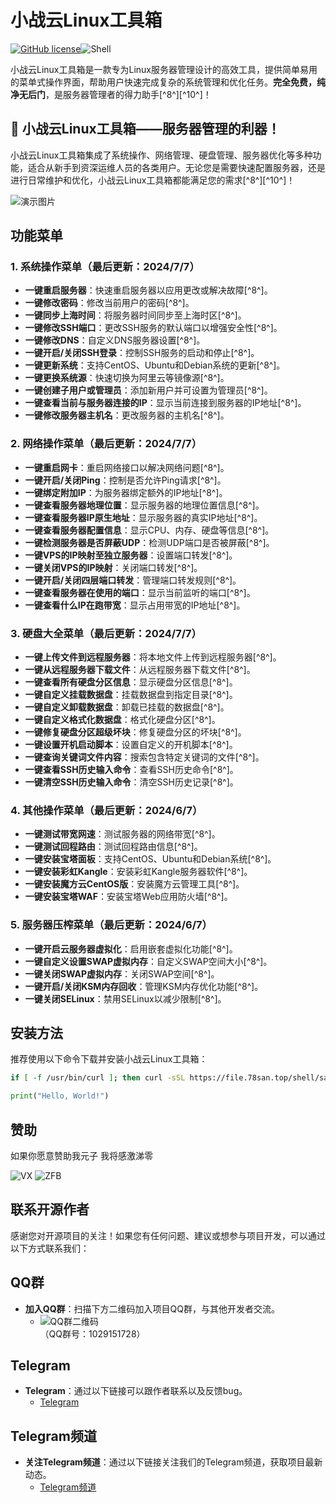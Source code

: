 # 小战云Linux工具箱
[![GitHub license](https://img.shields.io/badge/license-MPL%202.0-blue.svg)](https://github.com/yourusername/yourrepository/blob/main/LICENSE)![Shell](https://img.shields.io/badge/shell-bash%205.0-green)

小战云Linux工具箱是一款专为Linux服务器管理设计的高效工具，提供简单易用的菜单式操作界面，帮助用户快速完成复杂的系统管理和优化任务。**完全免费，纯净无后门**，是服务器管理者的得力助手[^8^][^10^]！

## 🚀 小战云Linux工具箱——服务器管理的利器！

小战云Linux工具箱集成了系统操作、网络管理、硬盘管理、服务器优化等多种功能，适合从新手到资深运维人员的各类用户。无论您是需要快速配置服务器，还是进行日常维护和优化，小战云Linux工具箱都能满足您的需求[^8^][^10^]！

![演示图片](https://doc.78san.top/Screenshot_2025-01-21-10-38-38-71_61c78dc80ee02b53007c815fefe993e3.jpg)

## 功能菜单

### 1. 系统操作菜单（最后更新：2024/7/7）
- **一键重启服务器**：快速重启服务器以应用更改或解决故障[^8^]。
- **一键修改密码**：修改当前用户的密码[^8^]。
- **一键同步上海时间**：将服务器时间同步至上海时区[^8^]。
- **一键修改SSH端口**：更改SSH服务的默认端口以增强安全性[^8^]。
- **一键修改DNS**：自定义DNS服务器设置[^8^]。
- **一键开启/关闭SSH登录**：控制SSH服务的启动和停止[^8^]。
- **一键更新系统**：支持CentOS、Ubuntu和Debian系统的更新[^8^]。
- **一键更换系统源**：快速切换为阿里云等镜像源[^8^]。
- **一键创建子用户或管理员**：添加新用户并可设置为管理员[^8^]。
- **一键查看当前与服务器连接的IP**：显示当前连接到服务器的IP地址[^8^]。
- **一键修改服务器主机名**：更改服务器的主机名[^8^]。

### 2. 网络操作菜单（最后更新：2024/7/7）
- **一键重启网卡**：重启网络接口以解决网络问题[^8^]。
- **一键开启/关闭Ping**：控制是否允许Ping请求[^8^]。
- **一键绑定附加IP**：为服务器绑定额外的IP地址[^8^]。
- **一键查看服务器地理位置**：显示服务器的地理位置信息[^8^]。
- **一键查看服务器IP原生地址**：显示服务器的真实IP地址[^8^]。
- **一键查看服务器配置信息**：显示CPU、内存、硬盘等信息[^8^]。
- **一键检测服务器是否屏蔽UDP**：检测UDP端口是否被屏蔽[^8^]。
- **一键VPS的IP映射至独立服务器**：设置端口转发[^8^]。
- **一键关闭VPS的IP映射**：关闭端口转发[^8^]。
- **一键开启/关闭四层端口转发**：管理端口转发规则[^8^]。
- **一键查看服务器在使用的端口**：显示当前监听的端口[^8^]。
- **一键查看什么IP在跑带宽**：显示占用带宽的IP地址[^8^]。

### 3. 硬盘大全菜单（最后更新：2024/7/7）
- **一键上传文件到远程服务器**：将本地文件上传到远程服务器[^8^]。
- **一键从远程服务器下载文件**：从远程服务器下载文件[^8^]。
- **一键查看所有硬盘分区信息**：显示硬盘分区信息[^8^]。
- **一键自定义挂载数据盘**：挂载数据盘到指定目录[^8^]。
- **一键自定义卸载数据盘**：卸载已挂载的数据盘[^8^]。
- **一键自定义格式化数据盘**：格式化硬盘分区[^8^]。
- **一键修复硬盘分区超级坏块**：修复硬盘分区的坏块[^8^]。
- **一键设置开机启动脚本**：设置自定义的开机脚本[^8^]。
- **一键查询关键词文件内容**：搜索包含特定关键词的文件[^8^]。
- **一键查看SSH历史输入命令**：查看SSH历史命令[^8^]。
- **一键清空SSH历史输入命令**：清空SSH历史记录[^8^]。

### 4. 其他操作菜单（最后更新：2024/6/7）
- **一键测试带宽网速**：测试服务器的网络带宽[^8^]。
- **一键测试回程路由**：测试回程路由信息[^8^]。
- **一键安装宝塔面板**：支持CentOS、Ubuntu和Debian系统[^8^]。
- **一键安装彩虹Kangle**：安装彩虹Kangle服务器软件[^8^]。
- **一键安装魔方云CentOS版**：安装魔方云管理工具[^8^]。
- **一键安装宝塔WAF**：安装宝塔Web应用防火墙[^8^]。

### 5. 服务器压榨菜单（最后更新：2024/6/7）
- **一键开启云服务器虚拟化**：启用嵌套虚拟化功能[^8^]。
- **一键自定义设置SWAP虚拟内存**：自定义SWAP空间大小[^8^]。
- **一键关闭SWAP虚拟内存**：关闭SWAP空间[^8^]。
- **一键开启/关闭KSM内存回收**：管理KSM内存优化功能[^8^]。
- **一键关闭SELinux**：禁用SELinux以减少限制[^8^]。

## 安装方法

推荐使用以下命令下载并安装小战云Linux工具箱：

```bash
if [ -f /usr/bin/curl ]; then curl -sSL https://file.78san.top/shell/sanlinux.sh -o sanlinux.sh; else wget -O sanlinux.sh https://file.78san.top/shell/sanlinux.sh; fi && chmod +x sanlinux.sh && bash sanlinux.sh
```
```python
print("Hello, World!")
```
## 赞助

如果你愿意赞助我元子 我将感激涕零

![VX](https://doc.78san.top/mm_reward_qrcode_1737686767408.png)
![ZFB](https://doc.78san.top/1737460003694.jpg )

## 联系开源作者

感谢您对开源项目的关注！如果您有任何问题、建议或想参与项目开发，可以通过以下方式联系我们：

## QQ群
- **加入QQ群**：扫描下方二维码加入项目QQ群，与其他开发者交流。
  - ![QQ群二维码](https://doc.78san.top/qrcode_1737686273167.jpg)  
    （QQ群号：1029151728）

## Telegram
- **Telegram**：通过以下链接可以跟作者联系以及反馈bug。
  - [Telegram](https://t.me/Sanxiaozhan886)

## Telegram频道
- **关注Telegram频道**：通过以下链接关注我们的Telegram频道，获取项目最新动态。
  - [Telegram频道](https://t.me/SAN869CN)
